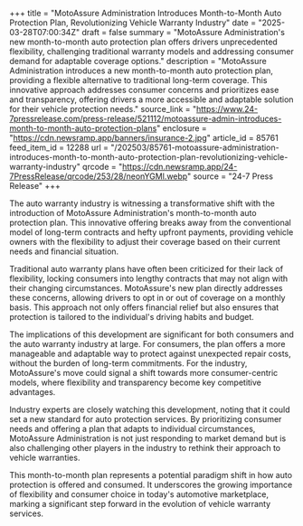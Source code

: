 +++
title = "MotoAssure Administration Introduces Month-to-Month Auto Protection Plan, Revolutionizing Vehicle Warranty Industry"
date = "2025-03-28T07:00:34Z"
draft = false
summary = "MotoAssure Administration's new month-to-month auto protection plan offers drivers unprecedented flexibility, challenging traditional warranty models and addressing consumer demand for adaptable coverage options."
description = "MotoAssure Administration introduces a new month-to-month auto protection plan, providing a flexible alternative to traditional long-term coverage. This innovative approach addresses consumer concerns and prioritizes ease and transparency, offering drivers a more accessible and adaptable solution for their vehicle protection needs."
source_link = "https://www.24-7pressrelease.com/press-release/521112/motoassure-admin-introduces-month-to-month-auto-protection-plans"
enclosure = "https://cdn.newsramp.app/banners/insurance-2.jpg"
article_id = 85761
feed_item_id = 12288
url = "/202503/85761-motoassure-administration-introduces-month-to-month-auto-protection-plan-revolutionizing-vehicle-warranty-industry"
qrcode = "https://cdn.newsramp.app/24-7PressRelease/qrcode/253/28/neonYGMl.webp"
source = "24-7 Press Release"
+++

<p>The auto warranty industry is witnessing a transformative shift with the introduction of MotoAssure Administration's month-to-month auto protection plan. This innovative offering breaks away from the conventional model of long-term contracts and hefty upfront payments, providing vehicle owners with the flexibility to adjust their coverage based on their current needs and financial situation.</p><p>Traditional auto warranty plans have often been criticized for their lack of flexibility, locking consumers into lengthy contracts that may not align with their changing circumstances. MotoAssure's new plan directly addresses these concerns, allowing drivers to opt in or out of coverage on a monthly basis. This approach not only offers financial relief but also ensures that protection is tailored to the individual's driving habits and budget.</p><p>The implications of this development are significant for both consumers and the auto warranty industry at large. For consumers, the plan offers a more manageable and adaptable way to protect against unexpected repair costs, without the burden of long-term commitments. For the industry, MotoAssure's move could signal a shift towards more consumer-centric models, where flexibility and transparency become key competitive advantages.</p><p>Industry experts are closely watching this development, noting that it could set a new standard for auto protection services. By prioritizing consumer needs and offering a plan that adapts to individual circumstances, MotoAssure Administration is not just responding to market demand but is also challenging other players in the industry to rethink their approach to vehicle warranties.</p><p>This month-to-month plan represents a potential paradigm shift in how auto protection is offered and consumed. It underscores the growing importance of flexibility and consumer choice in today's automotive marketplace, marking a significant step forward in the evolution of vehicle warranty services.</p>